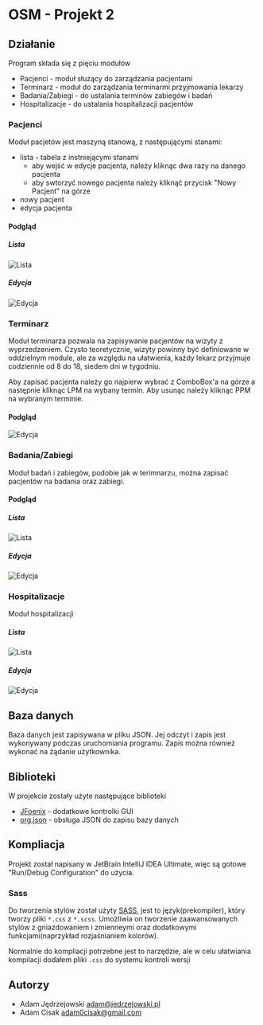 # OSM - Projekt 2

## Działanie

Program składa się z pięciu modułów
 - Pacjenci - moduł słuzący do zarządzania pacjentami
 - Terminarz - moduł do zarządzania terminarmi przyjmowania lekarzy
 - Badania/Zabiegi - do ustalania terminów zabiegów i badań
 - Hospitalizacje - do ustalania hospitalizacji pacjentów
 
### Pacjenci

Moduł pacjetów jest maszyną stanową, z następującymi stanami:
 - lista - tabela z instniejącymi stanami
   - aby wejść w edycje pacjenta, należy kliknąc dwa razy na danego pacjenta
   - aby swtorzyć nowego pacjenta należy kliknąć przycisk "Nowy Pacjent" na górze 
 - nowy pacjent
 - edycja pacjenta

#### Podgląd

##### Lista
![Lista](pic/module-1-1.png)

##### Edycja
![Edycja](pic/module-1-2.png)

### Terminarz

Moduł terminarza pozwala na zapisywanie pacjentów na wizyty z wyprzedzeniem. Czysto teoretycznie, wizyty powinny być definiowane w oddzielnym module, ale za względu na ułatwienia, każdy lekarz przyjmuje codziennie od 8 do 18, siedem dni w tygodniu.

Aby zapisać pacjenta należy go najpierw wybrać z ComboBox'a na górze a następnie kliknąc LPM na wybany termin. Aby usunąc należy kliknąc PPM na wybranym terminie.

#### Podgląd

![Edycja](pic/module-2-1.png)

### Badania/Zabiegi

Moduł badań i zabiegów, podobie jak w terimnarzu, można zapisać pacjentów na badania oraz zabiegi. 

#### Podgląd

##### Lista
![Lista](pic/module-3-1.png)

##### Edycja
![Edycja](pic/module-3-2.png)

### Hospitalizacje

Moduł hospitalizacji

##### Lista
![Lista](pic/module-4-1.png)

##### Edycja
![Edycja](pic/module-4-2.png)

## Baza danych

Baza danych jest zapisywana w pliku JSON. Jej odczyt i zapis jest wykonywany podczas uruchomiania programu. Zapis można również wykonać na żądanie użytkownika. 

## Biblioteki

W projekcie zostały użyte następujące biblioteki

 - [JFoenix](https://github.com/jfoenixadmin/JFoenix) - dodatkowe kontrolki GUI
 - [org.json](https://github.com/stleary/JSON-java) - obsługa JSON do zapisu bazy danych 

## Kompliacja

Projekt został napisany w JetBrain IntelliJ IDEA Ultimate, więc są gotowe "Run/Debug Configuration" do użycia.

### Sass

Do tworzenia stylów został użyty [SASS](https://sass-lang.com/guide), jest to język(prekompiler), który tworzy pliki `*.css` z `*.scss`. Umożliwia on tworzenie zaawansowanych stylów z gniazdowaniem i zmienneymi oraz dodatkowymi funkcjami(naprzykład rozjaśnianiem kolorów). 

Normalnie do kompliacji potrzebne jest to narzędzie, ale w celu ułatwiania kompilacji dodałem pliki `.css` do systemu kontroli wersji

## Autorzy

 - Adam Jędrzejowski <adam@jedrzejowski.pl>
 - Adam Cisak <adam0cisak@gmail.com>
